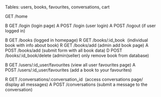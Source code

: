 Tables: users, books, favourites, conversations, cart

  GET /home

B GET /login (login page)
A POST /login (user login)
A POST /logout (if user logged in)

B GET /books (logged in homepage)
R GET /books/:id_book  (individual book with info about book)
R GET /books/add (admin add book page)
A POST /books/add  (submit form with all book data)
D POST /books/:id_book/delete (admin(seller) only remove book from database)

B GET /users/:id_user/favourites (view all user favourites page)
A POST /users/:id_user/favourites  (add a book to your favourites)

R GET /conversations/:conversation_id  (access conversations page/ display all messages)
A POST /conversations (submit a message to the conversation)
